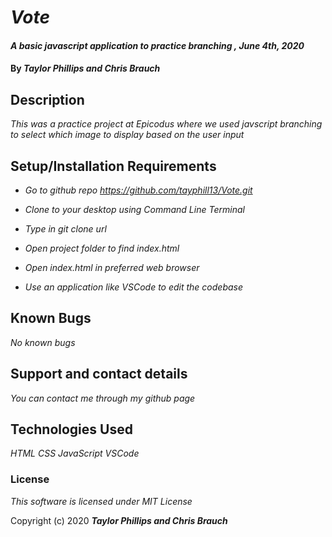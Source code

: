 # _Vote_

#### _A basic javascript application to practice branching , June 4th, 2020_

#### By _**Taylor Phillips and Chris Brauch**_

## Description

_This was a practice project at Epicodus where we used javscript branching to select which image to display based on the user input_

## Setup/Installation Requirements

* _Go to github repo https://github.com/tayphill13/Vote.git_
* _Clone to your desktop using Command Line Terminal_
* _Type in git clone url_
* _Open project folder to find index.html_
* _Open index.html in preferred web browser_

* _Use an application like VSCode to edit the codebase_

## Known Bugs

_No known bugs_

## Support and contact details

_You can contact me through my github page_

## Technologies Used

_HTML_
_CSS_
_JavaScript_
_VSCode_

### License

*This software is licensed under MIT License*

Copyright (c) 2020 **_Taylor Phillips and Chris Brauch_**
